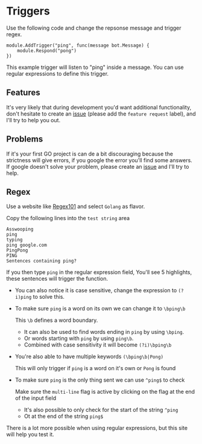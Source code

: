 # Triggers
Use the following code and change the repsonse message and trigger regex.
```
module.AddTrigger("ping", func(message bot.Message) {
    module.Respond("pong")
})
```
This example trigger will listen to "ping" inside a message. You can use regular expressions to define this trigger.

## Features
It's very likely that during development you'd want additional functionality, don't hesitate to create an [issue](https://github.com/TheWolfNL/ModularSlackBot/issues/new) (please add the `feature request` label), and I'll try to help you out.

## Problems
If it's your first GO project is can de a bit discouraging because the strictness will give errors, if you google the error you'll find some answers.
If google doesn't solve your problem, please create an [issue](https://github.com/TheWolfNL/ModularSlackBot/issues/new) and I'll try to help.

## Regex
Use a website like [Regex101](https://regex101.com/) and select `Golang` as flavor.

Copy the following lines into the `test string` area
```
Asswooping
ping
typing
ping google.com
PingPong
PING
Sentences containing ping?
```

If you then type `ping` in the regular expression field, You'll see 5 highlights, these sentences will trigger the function.

* You can also notice it is case sensitive, change the expression to `(?i)ping` to solve this.
* To make sure `ping` is a word on its own we can change it to `\bping\b`

    This `\b` defines a word boundary.
    * It can also be used to find words ending in `ping` by using `\bping`.
    * Or words starting with `ping` by using `ping\b`.
    * Combined with case sensitivity it will become `(?i)\bping\b`
* You're also able to have multiple keywords `(\bping\b|Pong)`

    This will only trigger if `ping` is a word on it's own or `Pong` is found
* To make sure `ping` is the only thing sent we can use `^ping$` to check

    Make sure the `multi-line` flag is active by clicking on the flag at the end of the input field
    * It's also possible to only check for the start of the string `^ping`
    * Ot at the end of the string `ping$`

There is a lot more possible when using regular expressions, but this site will help you test it.